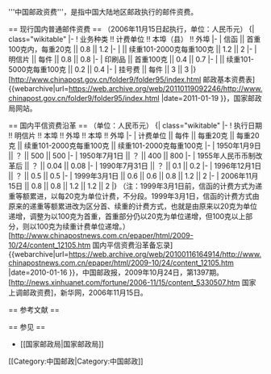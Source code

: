 '''中国邮政资费'''，是指中国大陆地区邮政执行的邮件资费。

== 现行国内普通邮件资费 ==
（2006年11月15日起执行，单位：人民币元）
{| class="wikitable"
|-
! 业务种类 !! 计费单位 !! 本埠（县） !! 外埠
|-
| 信函 || 首重100克内，每重20克 || 0.8 || 1.2
|-
|  || 续重101-2000克每重100克 || 1.2 || 2
|-
| 明信片 || 每件 || 0.8 || 0.8
|-
| 印刷品 || 首重100克 || 0.4 || 0.7
|-
|  || 续重101-5000克每重100克 || 0.2 || 0.4
|-
| 挂号费 || 每件 || 3 || 3
|}
<ref name="现行国内普通邮件资费">[http://www.chinapost.gov.cn/folder9/folder95/index.html 邮政基本资费表] {{webarchive|url=https://web.archive.org/web/20110119092246/http://www.chinapost.gov.cn/folder9/folder95/index.html |date=2011-01-19 }}，国家邮政局网站。</ref>

== 国内平信资费沿革 ==
（单位：人民币元）
{| class="wikitable"
|-
! 执行日期 !! 明信片 !! 本埠 !! 外埠 !! 本埠 !! 外埠
|-
| 计费单位 || 每件 || 每重20克 || 每重20克 || 续重101-2000克每重100克 || 续重101-2000克每重100克
|-
| 1950年1月9日 || ？ || 500 || 500
|-
| 1950年7月1日 || ？ || 400 || 800
|-
| 1955年人民币币制改革后 || ？ || 0.04 || 0.08
|-
| 1990年7月31日 || ？ || 0.1 || 0.2
|-
| 1996年12月1日 || ？ || 0.5 || 0.5
|-
| 1999年3月1日 || 0.6 || 0.6 || 0.8 || 1.2 || 2
|-
| 2006年11月15日 || 0.8 || 0.8 || 1.2 || 1.2 || 2
|}
（注：1999年3月1日前，信函的计费方式为递重等额累进，以每20克为单位计费，不分段。1999年3月1日，信函的计费方式由原来的递重等额累进改为区分首、续重的计费方式，也就是由原来以20克为单位递增，调整为以100克为首重，首重部分仍以20克为单位递增，但100克以上部分，则以100克为续重计费单位递增。）
<ref name="国内平信资费沿革">[http://www.chinapostnews.com.cn/epaper/html/2009-10/24/content_12105.htm 国内平信资费沿革备忘录] {{webarchive|url=https://web.archive.org/web/20100116164914/http://www.chinapostnews.com.cn/epaper/html/2009-10/24/content_12105.htm |date=2010-01-16 }}，中国邮政报，2009年10月24日，第1397期。</ref>
<ref name="国家上调邮政资费">[http://news.xinhuanet.com/fortune/2006-11/15/content_5330507.htm 国家上调邮政资费]，新华网，2006年11月15日。</ref>

== 参考文献 ==
<references />

== 参见 ==
* [[国家邮政局|国家邮政局]]


[[Category:中国邮政|Category:中国邮政]]